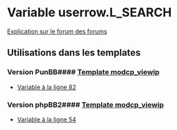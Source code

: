 # Variable userrow.L_SEARCH
[Explication sur le forum des forums](http://forum.forumactif.com/t294113-listing-des-variables#userrow.L_SEARCH)
## Utilisations dans les templates
### Version PunBB#### [Template modcp_viewip](punbb/modcp_viewip.md)
* [Variable à la ligne 82](../punbb/modcp_viewip.tpl#L82)
### Version phpBB2#### [Template modcp_viewip](subsilver/modcp_viewip.md)
* [Variable à la ligne 54](../subsilver/modcp_viewip.tpl#L54)